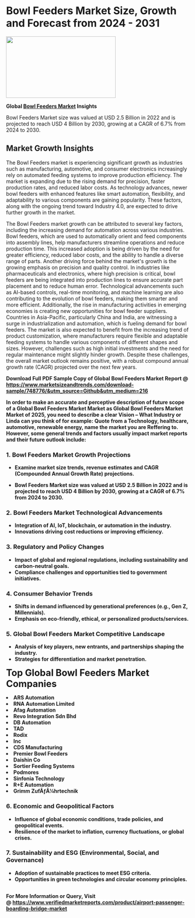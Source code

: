 <H1>Bowl Feeders Market Size, Growth and Forecast from 2024 - 2031</H1><img class="aligncenter size-medium wp-image-584254" src="https://thirdeyenews.in/wp-content/uploads/2024/09/Global-Market-Research-300x168.jpeg" alt="" width="300" height="168" /><p><strong>Global&nbsp;<a href="https://www.marketsizeandtrends.com/download-sample/748776/&amp;utm_source=Github&utm_medium=216">Bowl Feeders Market</a> Insights</strong></p><p>Bowl Feeders Market size was valued at USD 2.5 Billion in 2022 and is projected to reach USD 4 Billion by 2030, growing at a CAGR of 6.7% from 2024 to 2030.</p><p><h2>Market Growth Insights</h2> <p>The Bowl Feeders market is experiencing significant growth as industries such as manufacturing, automotive, and consumer electronics increasingly rely on automated feeding systems to improve production efficiency. The market is expanding due to the rising demand for precision, faster production rates, and reduced labor costs. As technology advances, newer bowl feeders with enhanced features like smart automation, flexibility, and adaptability to various components are gaining popularity. These factors, along with the ongoing trend toward Industry 4.0, are expected to drive further growth in the market.</p> <p><strong></strong></p> <p>The Bowl Feeders market growth can be attributed to several key factors, including the increasing demand for automation across various industries. Bowl feeders, which are used to automatically orient and feed components into assembly lines, help manufacturers streamline operations and reduce production time. This increased adoption is being driven by the need for greater efficiency, reduced labor costs, and the ability to handle a diverse range of parts. Another driving force behind the market's growth is the growing emphasis on precision and quality control. In industries like pharmaceuticals and electronics, where high precision is critical, bowl feeders are being integrated into production lines to ensure accurate part placement and to reduce human error. Technological advancements such as AI-based controls, real-time monitoring, and machine learning are also contributing to the evolution of bowl feeders, making them smarter and more efficient. Additionally, the rise in manufacturing activities in emerging economies is creating new opportunities for bowl feeder suppliers. Countries in Asia-Pacific, particularly China and India, are witnessing a surge in industrialization and automation, which is fueling demand for bowl feeders. The market is also expected to benefit from the increasing trend of product customization, where manufacturers require flexible and adaptable feeding systems to handle various components of different shapes and sizes. However, challenges such as high initial investments and the need for regular maintenance might slightly hinder growth. Despite these challenges, the overall market outlook remains positive, with a robust compound annual growth rate (CAGR) projected over the next few years.</p> <p><strong></p><p><span class=""><strong>Download Full PDF Sample Copy of Global Bowl Feeders Market Report</strong> @ <a href="https://www.marketsizeandtrends.com/download-sample/748776/&amp;utm_source=Github&utm_medium=216" target="_blank">https://www.marketsizeandtrends.com/download-sample/748776/&amp;utm_source=Github&utm_medium=216</a></span></p><p>In order to make an accurate and perceptive description of future scope of a Global&nbsp;Bowl Feeders Market Market as Global&nbsp;Bowl Feeders Market Market of 2025, you need to describe a clear Vision &ndash; What Industry or Linda can you think of for example: Quote from a Technology, healthcare, automotive, renewable energy, name the market you are Reffering to. However, some general trends and factors usually impact market reports and their future outlook include:</p><h3>1.&nbsp;<strong>Bowl Feeders Market Growth Projections</strong></h3><ul><li>Examine market size trends, revenue estimates and CAGR (Compounded Annual Growth Rate) projections.</li><li><p>Bowl Feeders Market size was valued at USD 2.5 Billion in 2022 and is projected to reach USD 4 Billion by 2030, growing at a CAGR of 6.7% from 2024 to 2030.</p></li></ul><h3>2.&nbsp;<strong>Bowl Feeders Market Technological Advancements</strong></h3><ul><li>Integration of AI, IoT, blockchain, or automation in the industry.</li><li>Innovations driving cost reductions or improving efficiency.</li></ul><h3>3.&nbsp;<strong>Regulatory and Policy Changes</strong></h3><ul><li>Impact of global and regional regulations, including sustainability and carbon-neutral goals.</li><li>Compliance challenges and opportunities tied to government initiatives.</li></ul><h3>4.&nbsp;<strong>Consumer Behavior Trends</strong></h3><ul><li>Shifts in demand influenced by generational preferences (e.g., Gen Z, Millennials).</li><li>Emphasis on eco-friendly, ethical, or personalized products/services.</li></ul><h3>5.&nbsp;<strong>Global Bowl Feeders Market Competitive Landscape</strong></h3><ul><li>Analysis of key players, new entrants, and partnerships shaping the industry.</li><li>Strategies for differentiation and market penetration.</li></ul><p data-pm-slice="1 1 []"><span style="color: inherit; font-family: inherit; font-size: 25px;">Top Global Bowl Feeders Market Companies</span></p><div class="" data-test-id=""><p><li> ARS Automation</li><li> RNA Automation Limited</li><li> Afag Automation</li><li> Revo Integration Sdn Bhd</li><li> DB Automation</li><li> TAD</li><li> Rodix</li><li> Inc</li><li> CDS Manufacturing</li><li> Premier Bowl Feeders</li><li> Daishin Co</li><li> Sortier Feeding Systems</li><li> Podmores</li><li> Sinfonia Technology</li><li> R+E Automation</li><li> Grimm ZufÃƒÂ¼hrtechnik</li></p></div><h3>6.&nbsp;<strong>Economic and Geopolitical Factors</strong></h3><ul><li>Influence of global economic conditions, trade policies, and geopolitical events.</li><li>Resilience of the market to inflation, currency fluctuations, or global crises.</li></ul><h3>7.&nbsp;<strong>Sustainability and ESG (Environmental, Social, and Governance)</strong></h3><ul><li>Adoption of sustainable practices to meet ESG criteria.</li><li>Opportunities in green technologies and circular economy principles.</li></ul><h2><strong style="font-size: 14px;">For More Information or Query, Visit @&nbsp;</strong><a style="background-color: #ffffff; font-size: 14px;" href="https://www.marketsizeandtrends.com/report/bowl-feeders-market/" target="_blank">https://www.verifiedmarketreports.com/product/airport-passenger-boarding-bridge-market</a></h2>
